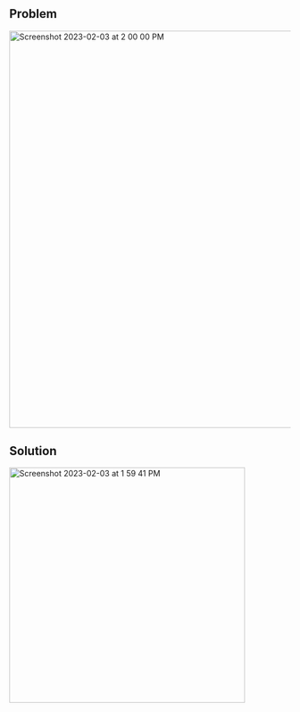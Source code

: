 # 

## Problem

<img width="712" alt="Screenshot 2023-02-03 at 2 00 00 PM" src="https://user-images.githubusercontent.com/20737479/216516305-b3c05762-8fc7-4dbe-9894-881df3ee884f.png">


## Solution

<img width="422" alt="Screenshot 2023-02-03 at 1 59 41 PM" src="https://user-images.githubusercontent.com/20737479/216516279-0e90a35f-ceb4-4507-8d09-23c81cc25040.png">
